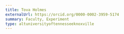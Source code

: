 ```yaml
---
title: Tova Holmes
externalUrl: https://orcid.org/0000-0002-3959-5174
summary: Faculty, Experiment
type: altuniversityoftennesseeknoxville
---
```


